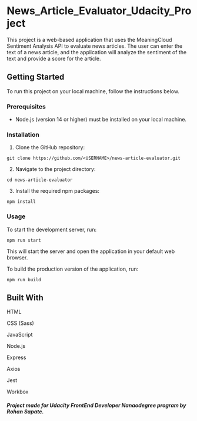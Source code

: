 # News_Article_Evaluator_Udacity_Project

This project is a web-based application that uses the MeaningCloud Sentiment Analysis API to evaluate news articles. The user can enter the text of a news article, and the application will analyze the sentiment of the text and provide a score for the article.

## Getting Started 

To run this project on your local machine, follow the instructions below.

### Prerequisites
- Node.js (version 14 or higher) must be installed on your local machine.

### Installation
1. Clone the GitHub repository:

``` git clone https://github.com/<USERNAME>/news-article-evaluator.git ```

2. Navigate to the project directory: 

``` cd news-article-evaluator  ```

3. Install the required npm packages:

``` npm install ```

### Usage  

To start the development server, run:

``` npm run start ```

This will start the server and open the application in your default web browser.


To build the production version of the application, run:

``` npm run build ```

## Built With

HTML

CSS (Sass)

JavaScript

Node.js

Express

Axios

Jest

Workbox

##### Project made for Udacity FrontEnd Developer Nanaodegree program by Rohan Sapate.
